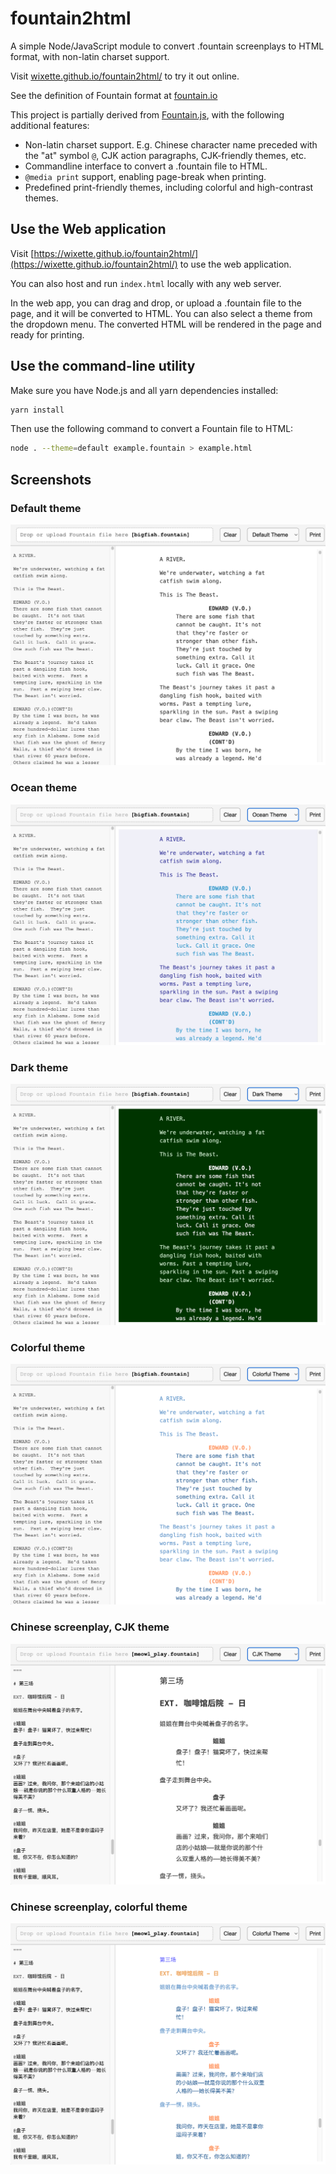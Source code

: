 # fountain2html

A simple Node/JavaScript module to convert .fountain screenplays to HTML format,
with non-latin charset support.

Visit
[wixette.github.io/fountain2html/](https://wixette.github.io/fountain2html/) to
try it out online.

See the definition of Fountain format at [fountain.io](http://fountain.io/)

This project is partially derived from
[Fountain.js](https://github.com/mattdaly/Fountain.js), with the following
additional features:

- Non-latin charset support. E.g. Chinese character name preceded with the "at"
  symbol `@`, CJK action paragraphs, CJK-friendly themes, etc.
- Commandline interface to convert a .fountain file to HTML.
- `@media print` support, enabling page-break when printing.
- Predefined print-friendly themes, including colorful and high-contrast themes.

## Use the Web application

Visit
[https://wixette.github.io/fountain2html/](https://wixette.github.io/fountain2html/)
to use the web application.

You can also host and run `index.html` locally with any web server.

In the web app, you can drag and drop, or upload a .fountain file to the page,
and it will be converted to HTML. You can also select a theme from the dropdown
menu. The converted HTML will be rendered in the page and ready for printing.

## Use the command-line utility

Make sure you have Node.js and all yarn dependencies installed:

```bash
yarn install
```

Then use the following command to convert a Fountain file to HTML:

```bash
node . --theme=default example.fountain > example.html
```

## Screenshots

### Default theme

![ScreenShot](./screenshots/001.png)

### Ocean theme

![ScreenShot](./screenshots/002.png)

### Dark theme

![ScreenShot](./screenshots/003.png)

### Colorful theme

![ScreenShot](./screenshots/004.png)

### Chinese screenplay, CJK theme

![ScreenShot](./screenshots/c001.png)

### Chinese screenplay, colorful theme

![ScreenShot](./screenshots/c002.png)
